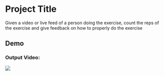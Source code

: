 
# Project Title

Given a video or live feed of a person doing the exercise, count the reps of the exercise and give feedback on how to properly do the exercise

## Demo

### Output Video:


![](https://github.com/DhruvinK-06/extra/blob/main/show1.gif)

